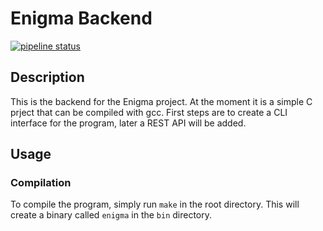 # Enigma Backend

[![pipeline status](https://gitlab.rivercry.com/arifhasanic/enigma/badges/main/pipeline.svg)](https://gitlab.rivercry.com/arifhasanic/enigma/commits/main)


## Description
This is the backend for the Enigma project. At the moment it is a simple C prject that can be compiled with gcc. 
First steps are to create a CLI interface for the program, later a REST API will be added.

## Usage

### Compilation
To compile the program, simply run `make` in the root directory. This will create a binary called `enigma` in the `bin` directory.
